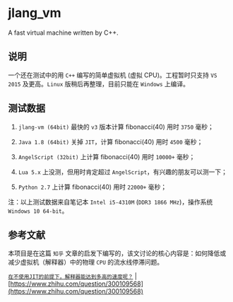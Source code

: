 # jlang_vm

A fast virtual machine written by C++.

## 说明

一个还在测试中的用 `C++` 编写的简单虚拟机 (虚拟 CPU)。工程暂时只支持 `VS 2015` 及更高。`Linux` 版稍后再整理，目前只能在 `Windows` 上编译。

## 测试数据

1. `jlang-vm (64bit)` 最快的 `v3` 版本计算 fibonacci(40) 用时 `3750` 毫秒；

2. `Java 1.8 (64bit)` 关掉 `JIT`，计算 fibonacci(40) 用时 `4500` 毫秒；

3. `AngelScript (32bit)` 上计算  fibonacci(40) 用时 `10000+` 毫秒；

4. `Lua 5.x` 上没测，但用时肯定超过 `AngelScript`，有兴趣的朋友可以测一下；

5. `Python 2.7` 上计算 fibonacci(40) 用时 `22000+` 毫秒；

注：以上测试数据来自笔记本 `Intel i5-4310M` (`DDR3 1866 MHz`)，操作系统 `Windows 10 64-bit`。

## 参考文献

本项目是在这篇 `知乎` 文章的启发下编写的，该文讨论的核心内容是：如何降低或减少虚拟机（解释器）中的物理 `CPU` 的流水线停滞问题。

 [`在不使用JIT的前提下，解释器能达到多高的速度呢？`](https://www.zhihu.com/question/300109568) | [https://www.zhihu.com/question/300109568](https://www.zhihu.com/question/300109568)
